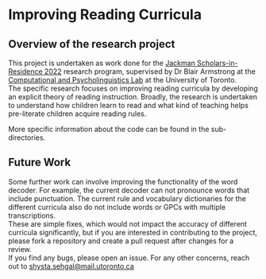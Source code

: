 # Improving Reading Curricula 
## Overview of the research project
This project is undertaken as work done for the [Jackman Scholars-in-Residence 2022](https://vic.utoronto.ca/academic-programs/scholars-in-residence) 
research program, supervised by Dr Blair Armstrong at the [Computational and Psycholinguistics Lab](https://www.utsc.utoronto.ca/labs/caplab/personnel/) at the University of Toronto. \
The specific research focuses on improving reading curricula by developing an explicit theory of reading instruction. Broadly, the 
research is undertaken to understand how children learn to read and what kind of teaching helps pre-literate children 
acquire reading rules. 

More specific information about the code can be found in the sub-directories.
## Future Work 
Some further work can involve improving the functionality of the word decoder. For example, the current decoder can not pronounce words that include punctuation. 
The current rule and vocabulary dictionaries for the different curricula also do not include words or GPCs with multiple transcriptions.\
These are simple fixes, which would not impact the accuracy of different curricula significantly, but if you are interested in contributing to the project, please fork a repository and create a pull request after changes for a review.\
If you find any bugs, please open an issue. For any other concerns, reach out to shysta.sehgal@mail.utoronto.ca